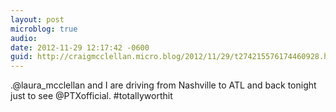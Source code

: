 ```yaml
---
layout: post
microblog: true
audio: 
date: 2012-11-29 12:17:42 -0600
guid: http://craigmcclellan.micro.blog/2012/11/29/t274215576174460928.html
---
```

.@laura_mcclellan and I are driving from Nashville to ATL and back tonight just to see @PTXofficial. #totallyworthit
